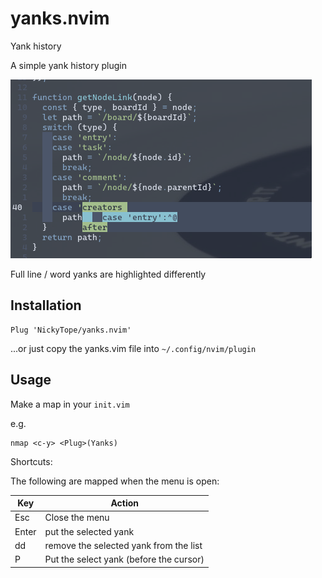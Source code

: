 # yanks.nvim
Yank history

A simple yank history plugin

![example](./example.png)

Full line / word yanks are highlighted differently

## Installation

```
Plug 'NickyTope/yanks.nvim'
```
...or just copy the yanks.vim file into `~/.config/nvim/plugin`

## Usage

Make a map in your `init.vim`

e.g.

```
nmap <c-y> <Plug>(Yanks)
```

Shortcuts:

The following are mapped when the menu is open:

| Key   | Action                                  |
| ---   | ---                                     |
| Esc   | Close the menu                          |
| Enter | put the selected yank                   |
| dd    | remove the selected yank from the list  |
| P     | Put the select yank (before the cursor) |
